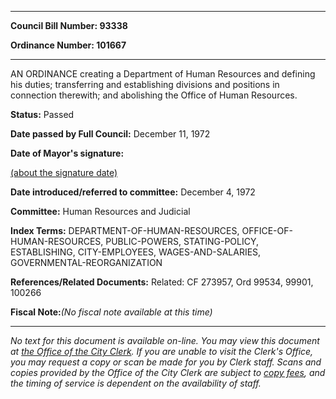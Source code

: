

********

**Council Bill Number: 93338**
   
**Ordinance Number: 101667**
********

 AN ORDINANCE creating a Department of Human Resources and defining his duties; transferring and establishing divisions and positions in connection therewith; and abolishing the Office of Human Resources.

**Status:** Passed
   
**Date passed by Full Council:** December 11, 1972
   
**Date of Mayor's signature:**
   
[(about the signature date)](/~public/approvaldate.htm)
   
   
   
**Date introduced/referred to committee:** December 4, 1972
   
**Committee:** Human Resources and Judicial
   
   
**Index Terms:** DEPARTMENT-OF-HUMAN-RESOURCES, OFFICE-OF-HUMAN-RESOURCES, PUBLIC-POWERS, STATING-POLICY, ESTABLISHING, CITY-EMPLOYEES, WAGES-AND-SALARIES, GOVERNMENTAL-REORGANIZATION

**References/Related Documents:** Related: CF 273957, Ord 99534, 99901, 100266

**Fiscal Note:**_(No fiscal note available at this time)_
********

_No text for this document is available on-line. You may view this document at [the Office of the City Clerk](http://www.seattle.gov/leg/clerk/contactUs.htm). If you are unable to visit the Clerk's Office, you may request a copy or scan be made for you by Clerk staff. Scans and copies provided by the Office of the City Clerk are subject to [copy fees](http://clerk.seattle.gov/~public/clerkfees.htm), and the timing of service is dependent on the availability of staff._

